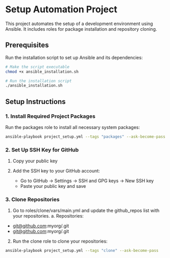 # Setup Automation Project

This project automates the setup of a development environment using Ansible. It includes roles for package installation and repository cloning.

## Prerequisites

Run the installation script to set up Ansible and its dependencies:

```bash
# Make the script executable
chmod +x ansible_installation.sh

# Run the installation script
./ansible_installation.sh
```

## Setup Instructions

### 1. Install Required Project Packages

Run the packages role to install all necessary system packages:

```bash
ansible-playbook project_setup.yml --tags "packages" --ask-become-pass
```

### 2. Set Up SSH Key for GitHub
1. Copy your public key

2. Add the SSH key to your GitHub account:
   - Go to GitHub → Settings → SSH and GPG keys → New SSH key
   - Paste your public key and save

### 3. Clone Repositories

1. Go to roles/clone/vars/main.yml and update the github_repos list with your repositories.
a. Repositories: 
 - git@github.com:myorg/<name>.git
 - git@github.com:myorg/<name>.git


2. Run the clone role to clone your repositories:

```bash
ansible-playbook project_setup.yml --tags "clone" --ask-become-pass
```